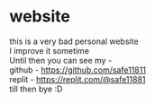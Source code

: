 # website
this is a very bad personal website<br>
I improve it sometime<br>
Until then you can see my -<br>
github - https://github.com/safe11811<br>
replit - https://replit.com/@safe11881<br>
till then bye :D
